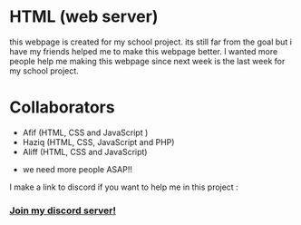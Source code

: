 # HTML (web server)
 this webpage is created for my school project. its still far from the goal but i have my friends helped me to make this webpage better. I wanted more people help me making this webpage since next week is the last week for my school project.

# Collaborators
- Afif (HTML, CSS and JavaScript )
- Haziq (HTML, CSS, JavaScript and PHP)
- Aliff (HTML, CSS and JavaScript)
+ we need more people ASAP!!

I make a link to discord if you want to help me in this project :
### [Join my discord server!](https://discord.gg/CXf2XEY)

